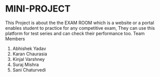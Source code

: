 # MINI-PROJECT
This Project is about the the EXAM ROOM which is a website or a portal enables student to practice for any competitive exam, They can use this platform for test series and can check their performance too. 
Team Members
1. Abhishek Yadav
2. Karan Chaurasia
3. Kinjal Varshney
4. Suraj Mishra
5. Sani Chaturvedi
